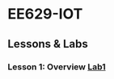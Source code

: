 # EE629-IOT
## Lessons & Labs
### Lesson 1: Overview  [Lab1](https://github.com/Crispangle/EE629-IOT/blob/master/Labs/Lab1.pdf)  
